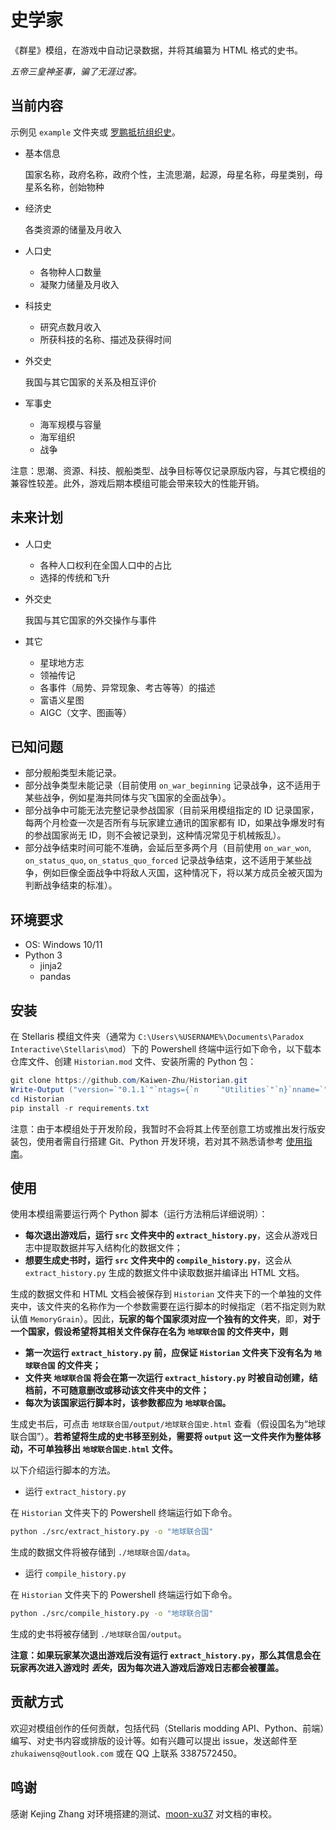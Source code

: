# 史学家
《群星》模组，在游戏中自动记录数据，并将其编纂为 HTML 格式的史书。

_五帝三皇神圣事，骗了无涯过客。_

## 当前内容
示例见 `example` 文件夹或 [罗鹏抵抗组织史](https://kaiwen-zhu.github.io/Historian/example/output/%E7%BD%97%E9%B9%8F%E6%8A%B5%E6%8A%97%E7%BB%84%E7%BB%87%E5%8F%B2.html)。
+ 基本信息

   国家名称，政府名称，政府个性，主流思潮，起源，母星名称，母星类别，母星系名称，创始物种
+ 经济史

  各类资源的储量及月收入
+ 人口史
  - 各物种人口数量
  - 凝聚力储量及月收入
+ 科技史
  - 研究点数月收入
  - 所获科技的名称、描述及获得时间
+ 外交史
  
  我国与其它国家的关系及相互评价
+ 军事史
  - 海军规模与容量
  - 海军组织
  - 战争

注意：思潮、资源、科技、舰船类型、战争目标等仅记录原版内容，与其它模组的兼容性较差。此外，游戏后期本模组可能会带来较大的性能开销。

## 未来计划
+ 人口史
  - 各种人口权利在全国人口中的占比
  - 选择的传统和飞升
+ 外交史
  
  我国与其它国家的外交操作与事件
+ 其它
  - 星球地方志
  - 领袖传记
  - 各事件（局势、异常现象、考古等等）的描述
  - 富语义星图
  - AIGC（文字、图画等）

## 已知问题
+ 部分舰船类型未能记录。
+ 部分战争类型未能记录（目前使用 `on_war_beginning` 记录战争，这不适用于某些战争，例如星海共同体与灾飞国家的全面战争）。
+ 部分战争中可能无法完整记录参战国家（目前采用模组指定的 ID 记录国家，每两个月检查一次是否所有与玩家建立通讯的国家都有 ID，如果战争爆发时有的参战国家尚无 ID，则不会被记录到，这种情况常见于机械叛乱）。
+ 部分战争结束时间可能不准确，会延后至多两个月（目前使用 `on_war_won`, `on_status_quo`, `on_status_quo_forced` 记录战争结束，这不适用于某些战争，例如巨像全面战争中将敌人灭国，这种情况下，将以某方成员全被灭国为判断战争结束的标准）。

## 环境要求
+ OS: Windows 10/11
+ Python 3
  - jinja2
  - pandas
  
## 安装
在 Stellaris 模组文件夹（通常为 `C:\Users\%USERNAME%\Documents\Paradox Interactive\Stellaris\mod`）下的 Powershell 终端中运行如下命令，以下载本仓库文件、创建 `Historian.mod` 文件、安装所需的 Python 包：
```powershell
git clone https://github.com/Kaiwen-Zhu/Historian.git
Write-Output ("version=`"0.1.1`"`ntags={`n    `"Utilities`"`n}`nname=`"Historian`"`nsupported_version=`"3.8.*`"`npath=`"$pwd\Historian`"" -replace "\\","/") | Out-File -FilePath Historian.mod -Encoding utf8
cd Historian
pip install -r requirements.txt
```

注意：由于本模组处于开发阶段，我暂时不会将其上传至创意工坊或推出发行版安装包，使用者需自行搭建 Git、Python 开发环境，若对其不熟悉请参考 [使用指南](使用指南/使用指南.md)。
  
## 使用
使用本模组需要运行两个 Python 脚本（运行方法稍后详细说明）：
+ **每次退出游戏后，运行 `src` 文件夹中的 `extract_history.py`**，这会从游戏日志中提取数据并写入结构化的数据文件；
+ **想要生成史书时，运行 `src` 文件夹中的 `compile_history.py`**，这会从 `extract_history.py` 生成的数据文件中读取数据并编译出 HTML 文档。
  
生成的数据文件和 HTML 文档会被保存到 `Historian` 文件夹下的一个单独的文件夹中，该文件夹的名称作为一个参数需要在运行脚本的时候指定（若不指定则为默认值 `MemoryGrain`）。因此，**玩家的每个国家须对应一个独有的文件夹**，即，**对于一个国家，假设希望将其相关文件保存在名为 `地球联合国` 的文件夹中，则**
+ **第一次运行 `extract_history.py` 前，应保证 `Historian` 文件夹下没有名为 `地球联合国` 的文件夹；**
+ **文件夹 `地球联合国` 将会在第一次运行 `extract_history.py` 时被自动创建，结档前，不可随意删改或移动该文件夹中的文件；**
+ **每次为该国家运行脚本时，该参数都应为 `地球联合国`。**

生成史书后，可点击 `地球联合国/output/地球联合国史.html` 查看（假设国名为“地球联合国”）。**若希望将生成的史书移至别处，需要将 `output` 这一文件夹作为整体移动，不可单独移出 `地球联合国史.html` 文件。**

以下介绍运行脚本的方法。
+ 运行 `extract_history.py`

在 `Historian` 文件夹下的 Powershell 终端运行如下命令。
  ```sh
  python ./src/extract_history.py -o "地球联合国"
  ```
  生成的数据文件将被存储到 `./地球联合国/data`。
+ 运行 `compile_history.py`

在 `Historian` 文件夹下的 Powershell 终端运行如下命令。
  ```sh
  python ./src/compile_history.py -o "地球联合国"
  ```
  生成的史书将被存储到 `./地球联合国/output`。

**注意：如果玩家某次退出游戏后没有运行 `extract_history.py`，那么其信息会在玩家再次进入游戏时 _丢失_，因为每次进入游戏后游戏日志都会被覆盖。**

## 贡献方式
欢迎对模组创作的任何贡献，包括代码（Stellaris modding API、Python、前端）编写、对史书内容或排版的设计等。如有兴趣可以提出 issue，发送邮件至 `zhukaiwensq@outlook.com` 或在 QQ 上联系 3387572450。

## 鸣谢
感谢 Kejing Zhang 对环境搭建的测试、[moon-xu37](https://github.com/moon-xu37) 对文档的审校。
